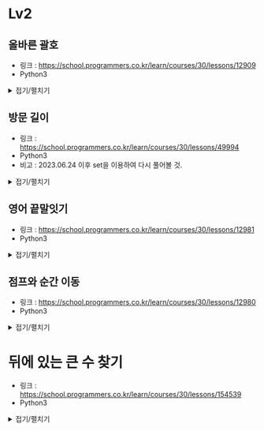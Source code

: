 # Lv2


## 올바른 괄호

-   링크 : https://school.programmers.co.kr/learn/courses/30/lessons/12909
-   Python3

<details>
<summary>접기/펼치기</summary>

```py
def solution(s):
    answer = []
    for i in s:
        if i =="(":
            answer.append(i)
        else:
            if(len(answer)<1):
                return False
            answer.pop()
    if len(answer)>0:
        return False
    return True
```
</details>


## 방문 길이

-   링크 : https://school.programmers.co.kr/learn/courses/30/lessons/49994
-   Python3
-   비고 : 2023.06.24 이후 set을 이용하여 다시 풀어볼 것.

<details>
<summary>접기/펼치기</summary>

```py
def solution(dirs):
    answer = 0
    location = [0,0]
    xRoad = [[0 for j in range(11)] for i in range(11)]
    yRoad = [[0 for j in range(11)] for i in range(11)]
    for i in dirs:
        if i == "U":
            y = location[1] - 1
            if y < -5:
                continue
            y = y + 5
            if yRoad[location[0]][y] == 0:
                answer += 1
                yRoad[location[0]][y] = 1
            location[1] = y - 5
        elif i == "D":
            y = location[1]
            if y + 1 > 5:
                continue
            y = y + 5
            if yRoad[location[0]][y] == 0:
                answer += 1
                yRoad[location[0]][y] = 1
            location[1] = y - 4
        elif i == "L":
            x = location[0] - 1
            if x < -5:
                continue
            x = x + 5
            if xRoad[x][location[1]] == 0:
                answer += 1
                xRoad[x][location[1]] = 1
            location[0] = x - 5
        else:
            x = location[0]
            if x + 1 > 5:
                continue
            x = x + 5
            if xRoad[x][location[1]] == 0:
                answer += 1
                xRoad[x][location[1]] = 1
            location[0] = x - 4
    return answer
```
</details>


## 영어 끝말잇기

-   링크 : https://school.programmers.co.kr/learn/courses/30/lessons/12981
-   Python3

<details>
<summary>접기/펼치기</summary>

```py
def solution(n, words):
    answer = [0,0]
    wordCheck = [words[0]]
    for i in range(1,len(words)):
        if words[i][0] != words[i-1][-1] or words[i] in wordCheck:
            answer[0] = i%n + 1
            answer[1] = i//n +1
            break
        wordCheck.append(words[i])
    return answer
```
</details>


## 점프와 순간 이동

-   링크 : https://school.programmers.co.kr/learn/courses/30/lessons/12980
-   Python3

<details>
<summary>접기/펼치기</summary>

```py
def solution(n):
    ans = 0
    while n > 0:
        ans += n % 2
        n = n // 2
    return ans
```
</details>


# 뒤에 있는 큰 수 찾기

-   링크 : https://school.programmers.co.kr/learn/courses/30/lessons/154539
-   Python3

<details>
<summary>접기/펼치기</summary>

```py
def solution(numbers):
    answer = [-1 for i in range(len(numbers))]
    stackArr = []
    pass
    for idx, i in enumerate(numbers):
        while stackArr and numbers[stackArr[-1]] < i:
            answer[stackArr.pop()] = i
        stackArr.append(idx)
    return answer
```
</details>
